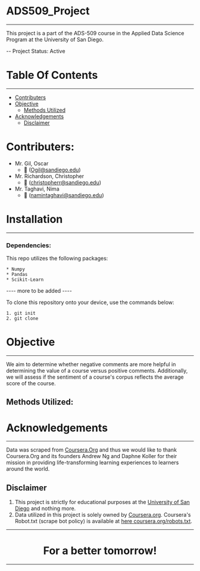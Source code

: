 # ADS509_Project
---------------------------

This project is a part of the ADS-509 course in the Applied Data Science Program at the University of San Diego.

-- Project Status: Active

# Table Of Contents
--------------
- [Contributers](#contributers)
- [Objective](#objective)
    - [Methods Utilized](#methods-utilized)
- [Acknowledgements](#acknowledgements)
    - [Disclaimer](#)

# Contributers:
* Mr. Gil, Oscar
    * :email: (Ogil@sandiego.edu)
* Mr. Richardson, Christopher
    * :email: (christopherr@sandiego.edu)
* Mr. Taghavi, Nima
    * :email: (namintaghavi@sandiego.edu)


# Installation
---------------------------

### Dependencies:

This repo utilizes the following packages:

    * Numpy
    * Pandas
    * Scikit-Learn

  ---- more to be added ----




To clone this repository onto your device, use the commands below:

	1. git init
	2. git clone



# Objective
---------------------------
We aim to determine whether negative comments are more helpful in determining the value of a course versus positive comments. Additionally, we will assess if the sentiment of a course's corpus reflects the average score of the course.


## Methods Utilized:



# Acknowledgements
---------------------------
Data was scraped from [Coursera.Org](https://www.Coursera.Org) and thus we would like to thank Coursera.Org and its founders Andrew Ng and Daphne Koller for their mission in providing life-transforming learning experiences to learners around the world.

## Disclaimer
1. This project is strictly for educational purposes at the [University of San Diego](https://www.sandiego.edu/
  ) and nothing more.
2. Data utilized in this project is solely owned by [Coursera.org](https://www.coursera.org/). Coursera's Robot.txt (scrape bot policy) is available at [here coursera.org/robots.txt](https://www.coursera.org/robots.txt).


----------------------
<center><h1>For a better tomorrow!</h1></center>

----------------------
